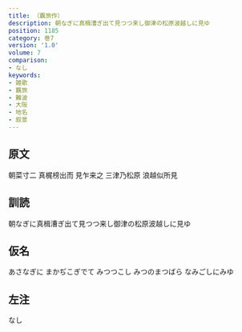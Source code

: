 ```yaml
---
title: （覊旅作）
description: 朝なぎに真楫漕ぎ出て見つつ来し御津の松原波越しに見ゆ
position: 1185
category: 巻7
version: '1.0'
volume: 7
comparison:
- なし
keywords:
- 雑歌
- 羈旅
- 難波
- 大阪
- 地名
- 叙景
---
```


## 原文

朝菜寸二 真梶榜出而 見乍来之 三津乃松原 浪越似所見

## 訓読

朝なぎに真楫漕ぎ出て見つつ来し御津の松原波越しに見ゆ

## 仮名

あさなぎに まかぢこぎでて みつつこし みつのまつばら なみごしにみゆ

## 左注

なし
